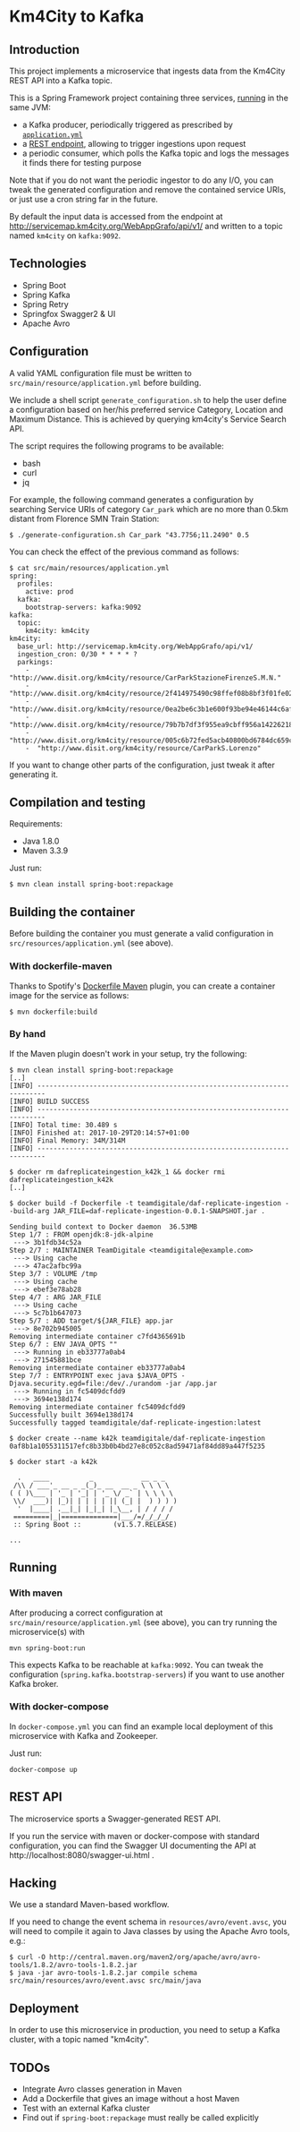 # Km4City to Kafka

## Introduction

This project implements a microservice that ingests data from the
Km4City REST API into a Kafka topic.

This is a Spring Framework project containing three services,
[running](#running) in the same JVM:

- a Kafka producer, periodically triggered as prescribed by
  [`application.yml`](#configuration)
- a [REST endpoint](#rest-api), allowing to trigger ingestions upon
  request
- a periodic consumer, which polls the Kafka topic and logs the
  messages it finds there for testing purpose

Note that if you do not want the periodic ingestor to do any I/O, you
can tweak the generated configuration and remove the contained service
URIs, or just use a cron string far in the future.

By default the input data is accessed from the endpoint at
http://servicemap.km4city.org/WebAppGrafo/api/v1/ and written to a
topic named `km4city` on `kafka:9092`.

## Technologies

- Spring Boot
- Spring Kafka
- Spring Retry
- Springfox Swagger2 & UI
- Apache Avro

## Configuration

A valid YAML configuration file must be written to
`src/main/resource/application.yml` before building.

We include a shell script `generate_configuration.sh` to help the user
define a configuration based on her/his preferred service Category,
Location and Maximum Distance. This is achieved by querying km4city's
Service Search API.

The script requires the following programs to be available:

- bash
- curl
- jq

For example, the following command generates a configuration by
searching Service URIs of category `Car_park` which are no more than
0.5km distant from Florence SMN Train Station:

    $ ./generate-configuration.sh Car_park "43.7756;11.2490" 0.5

You can check the effect of the previous command as follows:

    $ cat src/main/resources/application.yml
    spring:
      profiles:
        active: prod
      kafka:
        bootstrap-servers: kafka:9092
    kafka:
      topic:
        km4city: km4city
    km4city:
      base_url: http://servicemap.km4city.org/WebAppGrafo/api/v1/
      ingestion_cron: 0/30 * * * * ?
      parkings:
        -  "http://www.disit.org/km4city/resource/CarParkStazioneFirenzeS.M.N."
        -  "http://www.disit.org/km4city/resource/2f414975490c98ffef08b8bf3f01fe02"
        -  "http://www.disit.org/km4city/resource/0ea2be6c3b1e600f93be94e46144c6af"
        -  "http://www.disit.org/km4city/resource/79b7b7df3f955ea9cbff956a14226218"
        -  "http://www.disit.org/km4city/resource/005c6b72fed5acb40800bd6784dc659c"
        -  "http://www.disit.org/km4city/resource/CarParkS.Lorenzo"

If you want to change other parts of the configuration, just tweak it
after generating it.

## Compilation and testing

Requirements:

- Java 1.8.0
- Maven 3.3.9

Just run:

```shell
$ mvn clean install spring-boot:repackage
```

## Building the container

Before building the container you must generate a valid configuration
in `src/resources/application.yml` (see above).

### With dockerfile-maven

Thanks to Spotify's [Dockerfile
Maven](https://github.com/spotify/dockerfile-maven/) plugin, you can
create a container image for the service as follows:

```
$ mvn dockerfile:build
```

### By hand

If the Maven plugin doesn't work in your setup, try the following:

```
$ mvn clean install spring-boot:repackage
[..]
[INFO] ------------------------------------------------------------------------
[INFO] BUILD SUCCESS
[INFO] ------------------------------------------------------------------------
[INFO] Total time: 30.489 s
[INFO] Finished at: 2017-10-29T20:14:57+01:00
[INFO] Final Memory: 34M/314M
[INFO] ------------------------------------------------------------------------

$ docker rm dafreplicateingestion_k42k_1 && docker rmi dafreplicateingestion_k42k
[..]

$ docker build -f Dockerfile -t teamdigitale/daf-replicate-ingestion --build-arg JAR_FILE=daf-replicate-ingestion-0.0.1-SNAPSHOT.jar .

Sending build context to Docker daemon  36.53MB
Step 1/7 : FROM openjdk:8-jdk-alpine
 ---> 3b1fdb34c52a
Step 2/7 : MAINTAINER TeamDigitale <teamdigitale@example.com>
 ---> Using cache
 ---> 47ac2afbc99a
Step 3/7 : VOLUME /tmp
 ---> Using cache
 ---> ebef3e78ab28
Step 4/7 : ARG JAR_FILE
 ---> Using cache
 ---> 5c7b1b647073
Step 5/7 : ADD target/${JAR_FILE} app.jar
 ---> 8e702b945005
Removing intermediate container c7fd4365691b
Step 6/7 : ENV JAVA_OPTS ""
 ---> Running in eb33777a0ab4
 ---> 271545881bce
Removing intermediate container eb33777a0ab4
Step 7/7 : ENTRYPOINT exec java $JAVA_OPTS -Djava.security.egd=file:/dev/./urandom -jar /app.jar
 ---> Running in fc5409dcfdd9
 ---> 3694e138d174
Removing intermediate container fc5409dcfdd9
Successfully built 3694e138d174
Successfully tagged teamdigitale/daf-replicate-ingestion:latest

$ docker create --name k42k teamdigitale/daf-replicate-ingestion
0af8b1a1055311517efc8b33b0b4bd27e8c052c8ad59471af84dd89a447f5235

$ docker start -a k42k

  .   ____          _            __ _ _
 /\\ / ___'_ __ _ _(_)_ __  __ _ \ \ \ \
( ( )\___ | '_ | '_| | '_ \/ _` | \ \ \ \
 \\/  ___)| |_)| | | | | || (_| |  ) ) ) )
  '  |____| .__|_| |_|_| |_\__, | / / / /
 =========|_|==============|___/=/_/_/_/
 :: Spring Boot ::        (v1.5.7.RELEASE)

...
```

## Running

### With maven

After producing a correct configuration at
`src/main/resource/application.yml` (see above), you can try running
the microservice(s) with

    mvn spring-boot:run

This expects Kafka to be reachable at `kafka:9092`. You can tweak the
configuration (`spring.kafka.bootstrap-servers`) if you want to use
another Kafka broker.

### With docker-compose

In `docker-compose.yml` you can find an example local deployment of
this microservice with Kafka and Zookeeper.

Just run:

    docker-compose up

## REST API

The microservice sports a Swagger-generated REST API.

If you run the service with maven or docker-compose with standard
configuration, you can find the Swagger UI documenting the API at
http://localhost:8080/swagger-ui.html .

## Hacking

We use a standard Maven-based workflow.

If you need to change the event schema in `resources/avro/event.avsc`,
you will need to compile it again to Java classes by using the Apache
Avro tools, e.g.:

    $ curl -O http://central.maven.org/maven2/org/apache/avro/avro-tools/1.8.2/avro-tools-1.8.2.jar
    $ java -jar avro-tools-1.8.2.jar compile schema src/main/resources/avro/event.avsc src/main/java

## Deployment

In order to use this microservice in production, you need to setup a
Kafka cluster, with a topic named "km4city".

## TODOs

- Integrate Avro classes generation in Maven
- Add a Dockerfile that gives an image without a host Maven
- Test with an external Kafka cluster
- Find out if `spring-boot:repackage` must really be called explicitly
